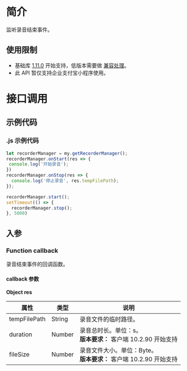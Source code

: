 # 简介

监听录音结束事件。

## 使用限制

- 基础库 [1.11.0](https://opendocs.alipay.com/mini/framework/lib) 开始支持，低版本需要做 [兼容处理](https://docs.alipay.com/mini/framework/compatibility)。
- 此 API 暂仅支持企业支付宝小程序使用。

# 接口调用

## 示例代码

### .js 示例代码

```javascript
let recorderManager = my.getRecorderManager();
recorderManager.onStart(res => {
 console.log('开始录音');
})
recorderManager.onStop(res => {
  console.log('停止录音', res.tempFilePath);
});

recorderManager.start();
setTimeout(() => {
  recorderManager.stop();
}, 5000)

```

## 入参

### Function callback

录音结束事件的回调函数。

#### callback 参数

**Object res**

| **属性**     | **类型** | **说明**            |
| ------------ | -------- | -------------------- |
| tempFilePath | String   | 录音文件的临时路径。 |
| duration | Number   | 录音总时长。单位：s。<br/> **版本要求：** 客户端 10.2.90 开始支持 <br/>|
| fileSize | Number   | 录音文件大小。单位：Byte。<br/> **版本要求：** 客户端 10.2.90 开始支持 <br/> |

